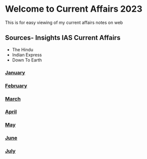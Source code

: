 # Welcome to Current Affairs 2023
 This is for easy viewing of my current affairs notes on web

## Sources- Insights IAS Current Affairs
- The Hindu
- Indian Express
- Down To Earth

### [January](https://github.com/prakhar-saxena01/current/tree/master/docs/January)
### [February](https://github.com/prakhar-saxena01/current/tree/master/docs/February)
### [March](https://github.com/prakhar-saxena01/current/tree/master/docs/March)
### [April](https://github.com/prakhar-saxena01/current/tree/master/docs/April)
### [May](https://github.com/prakhar-saxena01/current/tree/master/docs/May)
### [June](https://github.com/prakhar-saxena01/current/tree/master/docs/June)
### [July](https://github.com/prakhar-saxena01/current/tree/master/docs/July)
